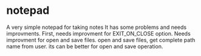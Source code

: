 # notepad
A very simple notepad for taking notes
It has some problems and needs improvments. First, needs improvment for EXIT_ON_CLOSE option. Needs improvment for open and save files. open and save files, get complete path name from user. its can be better for open and save operation.
